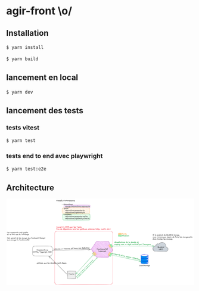 # agir-front \o/

## Installation

```bash
$ yarn install
```

```bash
$ yarn build
```

## lancement en local

```bash
$ yarn dev
```

## lancement des tests
### tests vitest
```bash
$ yarn test
```
### tests end to end avec playwright
```bash
$ yarn test:e2e
```

## Architecture
![schéma d'architecture](./schema_archi.png)